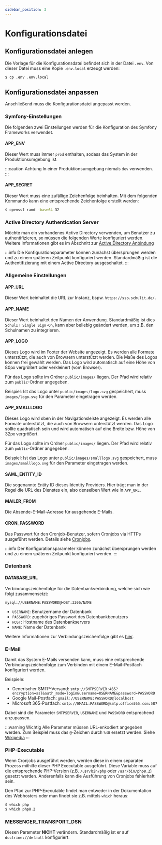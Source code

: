 ```yaml
---
sidebar_position: 3
---
```


# Konfigurationsdatei

## Konfigurationsdatei anlegen

Die Vorlage für die Konfigurationsdatei befindet sich in der Datei `.env`. Von dieser Datei muss eine Kopie `.env.local` erzeugt werden:

```bash
$ cp .env .env.local
```

## Konfigurationsdatei anpassen

Anschließend muss die Konfigurationsdatei angepasst werden.

### Symfony-Einstellungen

Die folgenden zwei Einstellungen werden für die Konfiguration des Symfony Frameworks verwendet.

#### APP_ENV

Dieser Wert muss immer `prod` enthalten, sodass das System in der Produktionsumgebung ist. 

:::caution Achtung
In einer Produktionsumgebung niemals `dev` verwenden.
:::

#### APP_SECRET

Dieser Wert muss eine zufällige Zeichenfolge beinhalten. Mit dem folgenden Kommando kann eine entsprechende Zeichenfolge
erstellt werden:

```bash
$ openssl rand -base64 32
```

### Active Directory Authentication Server

Möchte man ein vorhandenes Active Directory verwenden, um Benutzer zu authentifizieren, so müssen die folgenden Werte
konfiguriert werden. Weitere Informationen gibt es im Abschnitt zur [Active Directory Anbindung](../guides/active_directory/intro)

:::info
Die Konfigurationsparameter können zunächst übersprungen werden und zu einem späteren Zeitpunkt konfiguriert werden.
Standardmäßig ist die Authentifizierung mit einem Active Directory ausgeschaltet.
:::

### Allgemeine Einstellungen

#### APP_URL

Dieser Wert beinhaltet die URL zur Instanz, bspw. `https://sso.schulit.de/`.

#### APP_NAME

Dieser Wert beinhaltet den Namen der Anwendung. Standardmäßig ist dies `SchulIT Single Sign-On`, kann aber beliebig
geändert werden, um z.B. den Schulnamen zu integrieren.

#### APP_LOGO

Dieses Logo wird im Footer der Website angezeigt. Es werden alle Formate unterstützt, die auch von Browsern unterstützt
werden. Die Maße des Logos können frei gewählt werden. Das Logo wird automatisch auf eine Höhe von 80px vergrößert oder 
verkleinert (vom Browser). 

Für das Logo sollte im Ordner `public/images/` liegen. Der Pfad wird relativ zum `public`-Ordner angegeben.

Beispiel: Ist das Logo unter `public/images/logo.svg` gespeichert, muss `images/logo.svg` für den Parameter eingetragen werden.

#### APP_SMALLLOGO

Dieses Logo wird oben in der Navigationsleiste angezeigt. Es werden alle Formate unterstützt, die auch von Browsern unterstützt
werden. Das Logo sollte quadratisch sein und wird automatisch auf eine Breite bzw. Höhe von 32px vergrößert.

Für das Logo sollte im Ordner `public/images/` liegen. Der Pfad wird relativ zum `public`-Ordner angegeben.

Beispiel: Ist das Logo unter `public/images/smalllogo.svg` gespeichert, muss `images/smalllogo.svg` für den Parameter eingetragen werden.

#### SAML_ENTITY_ID

Die sogenannte Entity ID dieses Identity Providers. Hier trägt man in der Regel die URL des Dienstes ein, also denselben
Wert wie in `APP_URL`.

#### MAILER_FROM

Die Absende-E-Mail-Adresse für ausgehende E-Mails.

#### CRON_PASSWORD

Das Passwort für den Cronjob-Benutzer, sofern Cronjobs via HTTPs ausgeführt werden. Details siehe [Cronjobs](../guides/cronjobs).

:::info
Der Konfigurationsparameter können zunächst übersprungen werden und zu einem späteren Zeitpunkt konfiguriert werden.
:::

### Datenbank

#### DATABASE_URL

Verbindungszeichenfolge für die Datenbankverbindung, welche sich wie folgt zusammensetzt:

```
mysql://USERNAME:PASSWORD@HOST:3306/NAME
```

* `USERNAME`: Benutzername der Datenbank
* `PASSWORD`: zugehöriges Passwort des Datenbankbenutzers
* `HOST`: Hostname des Datenbankservers
* `NAME`: Name der Datenbank

Weitere Informationen zur Verbindungszeichenfolge gibt es [hier](https://www.doctrine-project.org/projects/doctrine-dbal/en/latest/reference/configuration.html#connecting-using-a-url).

### E-Mail

Damit das System E-Mails versenden kann, muss eine entsprechende Verbindungszeichenfolge zum Verbinden mit einem E-Mail-Postfach
konfiguriert werden.

Beispiele:

* Generischer SMTP-Versand: `smtp://SMTPSERVER:465?encryption=ssl&auth_mode=login&username=USERNAME&password=PASSWORD`
* Google Mail-Postfach: `gmail://USERNAME:PASSWORD@localhost`
* Microsoft 365-Postfach: `smtp://EMAIL:PASSWORD@smtp.office365.com:587`

Dabei sind die Parameter `SMTPSERVER`, `USERNAME` und `PASSWORD` entsprechend anzupassen.

:::warning Wichtig
Alle Parameter müssen URL-enkodiert angegeben werden. Zum Beispiel muss das `@`-Zeichen durch `%40` ersetzt werden. Siehe [Wikipedia](https://de.wikipedia.org/wiki/URL-Encoding)
:::

### PHP-Executable

Wenn Cronjobs ausgeführt werden, werden diese in einem separaten Prozess mithilfe dieser PHP Executable ausgeführt. Diese
Variable muss auf die entsprechende PHP-Version (z.B. ``/usr/bin/php`` oder ``/usr/bin/php8.2``) gesetzt werden. Anderenfalls
kann die Ausführung von Cronjobs fehlerhaft sein.

Den Pfad zur PHP-Executable findet man entweder in der Dokumentation des Webhosters oder man findet sie z.B. mittels `which` heraus:

```bash
$ which php
$ which php8.2
```

### MESSENGER_TRANSPORT_DSN

Diesen Parameter **NICHT** verändern. Standardmäßig ist er auf `doctrine://default` konfiguriert.

